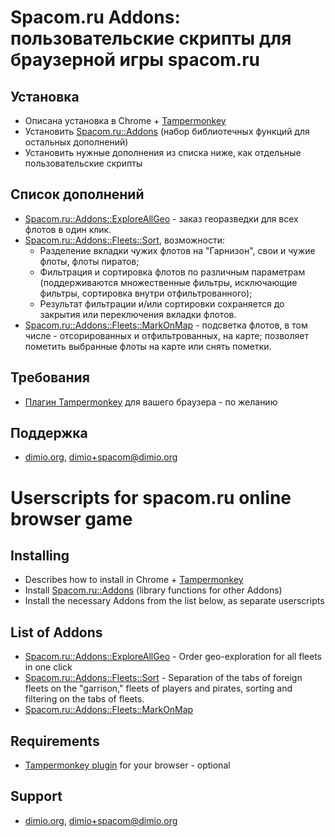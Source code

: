 # Spacom.ru Addons: пользовательские скрипты для браузерной игры spacom.ru
## Установка
* Описана установка в Chrome + [Tampermonkey](http://tampermonkey.net/)
* Установить [Spacom.ru::Addons](https://github.com/dimio/userscripts-spacom.ru-addons/raw/master/Addons.user.js) (набор библиотечных функций для остальных дополнений)
* Установить нужные дополнения из списка ниже, как отдельные пользовательские скрипты

## Список дополнений
* [Spacom.ru::Addons::ExploreAllGeo](https://github.com/dimio/userscripts-spacom.ru-addons/raw/master/Addons/ExploreAllGeo.user.js) - заказ георазведки для всех флотов в один клик.
* [Spacom.ru::Addons::Fleets::Sort](https://github.com/dimio/userscripts-spacom.ru-addons/raw/master/Addons/Fleets/Sort.user.js), возможности:
	- Разделение вкладки чужих флотов на "Гарнизон", свои и чужие флоты, флоты пиратов;
	- Фильтрация и сортировка флотов по различным параметрам (поддерживаются множественные фильтры, исключающие фильтры, сортировка внутри отфильтрованного);
	- Результат фильтрации и/или сортировки сохраняется до закрытия или переключения вкладки флотов.
* [Spacom.ru::Addons::Fleets::MarkOnMap](https://github.com/dimio/userscripts-spacom.ru-addons/raw/master/Addons/Fleets/MarkOnMap.user.js) - подсветка флотов, в том числе - отсорированных и отфильтрованных, на карте; позволяет пометить выбранные флоты на карте или снять пометки.

## Требования
* [Плагин Tampermonkey](http://tampermonkey.net/) для вашего браузера - по желанию

## Поддержка
* [dimio.org](http://dimio.org), dimio+spacom@dimio.org


# Userscripts for spacom.ru online browser game
## Installing
* Describes how to install in Chrome + [Tampermonkey](http://tampermonkey.net/)
* Install [Spacom.ru::Addons](https://github.com/dimio/userscripts-spacom.ru-addons/raw/master/Addons.user.js) (library functions for other Addons)
* Install the necessary Addons from the list below, as separate userscripts

## List of Addons
* [Spacom.ru::Addons::ExploreAllGeo](https://github.com/dimio/userscripts-spacom.ru-addons/raw/master/Addons/ExploreAllGeo.user.js) - Order geo-exploration for all fleets in one click
* [Spacom.ru::Addons::Fleets::Sort](https://github.com/dimio/userscripts-spacom.ru-addons/raw/master/Addons/Fleets/Sort.user.js) - Separation of the tabs of foreign fleets on the "garrison," fleets of players and pirates, sorting and filtering on the tabs of fleets.
* [Spacom.ru::Addons::Fleets::MarkOnMap](https://github.com/dimio/userscripts-spacom.ru-addons/raw/master/Addons/Fleets/MarkOnMap.user.js)

## Requirements
* [Tampermonkey plugin](http://tampermonkey.net/) for your browser - optional

## Support
* [dimio.org](http://dimio.org), dimio+spacom@dimio.org
